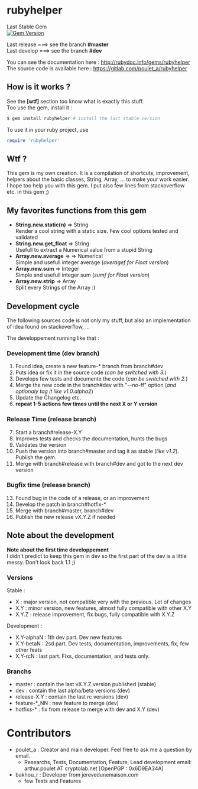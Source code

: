 # rubyhelper

Last Stable Gem  
[![Gem Version](https://badge.fury.io/rb/rubyhelper.svg)](http://badge.fury.io/rb/rubyhelper)  

Last release ===> see the branch **#master**  
Last develop ===> see the branch **#dev**  

You can see the documentation here : http://rubydoc.info/gems/rubyhelper  
The source code is available here  : https://gitlab.com/poulet_a/rubyhelper  


## How is it works ?
See the **[wtf]** section too know what is exactly this stuff.  
Too use the gem, install it :
```bash
$ gem install rubyhelper # install the last stable version
```

To use it in your ruby project, use
```ruby
require 'rubyhelper'
```


## Wtf ?
This gem is my own creation. It is a compilation of shortcuts, improvement,
helpers about the basic classes, String, Array, ... to make your work easier.  
I hope too help you with this gem. I put also few lines from stackoverflow etc.
in this gem ;)


## My favorites functions from this gem
- **String.new.static(n)** => String  
	Render a cool string with a static size. Few cool options tested and validated  
- **String.new.get_float** => String  
	Usefull to extract a Numerical value from a stupid String  
- **Array.new.average** =>  => Numerical  
	Simple and usefull integer average (*averagef for Float version*)  
- **Array.new.sum** => Integer  
	Simple and usefull integer sum (*sumf for Float version*)  
- **Array.new.strip** => Array  
	Split every Strings of the Array :)  


## Development cycle
The following sources code is not only my stuff, but also an implementation of
idea found on stackoverflow, ...  

The developpement running like that :  

### Development time (dev branch) ###
1. Found idea, create a new feature-* branch from branch#dev  
2. Puts idea or fix it in the source code (*can be switched with 3.*)  
3. Develops few tests and documente the code (*can be switched with 2.*)  
4. Merge the new code in the branch#dev with "--no-ff" option (*and optionaly tag it like v1.0.alpha2*)  
5. Update the Changelog etc.  
6. **repeat 1-5 actions few times until the next X or Y version**  

### Release Time (release branch) ###
7. Start a branch#release-X.Y  
8. Improves tests and checks the documentation, hunts the bugs  
9. Validates the version  
10. Push the version into branch#master and tag it as stable (*like v1.2*). Publish the gem.  
11. Merge with branch#release with branch#dev and got to the next dev version  

### Bugfix time (release branch) ###
13. Found bug in the code of a release, or an improvement  
14. Develop the patch in branch#hotfix-*  
15. Merge with branch#master, branch#dev  
16. Publish the new release vX.Y.Z if needed  


## Note about the development

**Note about the first time developpement**  
I didn't predict to keep this gem in dev so the first part of the dev
is a little messy. Don't look back 1.1 ;)  

### Versions
Stable :  
- X : major version, not compatible very with the previous. Lot of changes  
- X.Y : minor version, new features, almost fully compatible with other X.Y  
- X.Y.Z : release improvement, fix bugs, fully compatible with X.Y.Z  

Development :  
- X.Y-alphaN : 1th dev part. Dev new features  
- X.Y-betaN : 2sd part. Dev tests, documentation, improvements, fix, few other feats  
- X.Y-rcN : last part. Fixs, documentation, and tests only.  

### Branchs
- master : contain the last vX.Y.Z version published (stable)  
- dev : contain the last alpha/beta versions (dev)  
- release-X.Y : contain the last rc versions (dev)  
- feature-*_NN : new feature to merge (dev)  
- hotfixs-* : fix from release to merge with dev and X.Y (dev)


# Contributors
- poulet_a : Creator and main developer. Feel free to ask me a question by email.  
	- Researchs, Tests, Documentation, Feature, Lead development
	email: arthur.poulet AT cryptolab.net [OpenPGP : 0x6D9EA34A]  
- bakhou_r : Developer from jerevedunemaison.com
	- few Tests and Features
